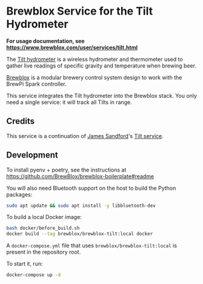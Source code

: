 # Brewblox Service for the Tilt Hydrometer

**For usage documentation, see <https://www.brewblox.com/user/services/tilt.html>**

The [Tilt hydrometer](https://tilthydrometer.com/) is a wireless hydrometer and thermometer used to gather live readings of specific gravity and temperature when brewing beer.

[Brewblox](https://brewblox.com) is a modular brewery control system design to work with the BrewPi Spark controller.

This service integrates the Tilt hydrometer into the Brewblox stack.
You only need a single service: it will track all Tilts in range.

## Credits

This service is a continuation of [James Sandford](https://github.com/j616)'s [Tilt service](https://github.com/j616/brewblox-tilt).

## Development

To install pyenv + poetry, see the instructions at <https://github.com/BrewBlox/brewblox-boilerplate#readme>

You will also need Bluetooth support on the host to build the Python packages:

```bash
sudo apt update && sudo apt install -y libbluetooth-dev
```

To build a local Docker image:

```bash
bash docker/before_build.sh
docker build --tag brewblox/brewblox-tilt:local docker
```

A `docker-compose.yml` file that uses `brewblox/brewblox-tilt:local` is present in the repository root.

To start it, run:

```bash
docker-compose up -d
```
